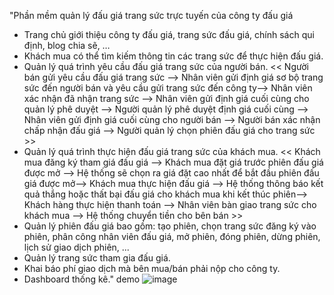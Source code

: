 "Phần mềm quản lý đấu giá trang sức trực tuyến của công ty đấu giá
- Trang chủ giới thiệu công ty đấu giá, trang sức đấu giá, chính sách qui định, blog chia sẽ, …
- Khách mua có thể tìm kiếm thông tin các trang sức để thực hiện đấu giá.
- Quản lý quá trình yêu cầu đấu giá trang sức của người bán.
          << Người bán gửi yêu cầu đấu giá trang sức --> Nhân viên gửi định giá sơ bộ trang sức đến người bán và yêu cầu gửi trang sức đến công ty--> Nhân viên xác nhận đã nhận trang sức --> Nhân viên gửi định giá cuối cùng cho quản lý phê duyệt --> Người quản lý phê duyệt định giá cuối cùng --> Nhân viên gửi định giá cuối cùng cho người bán --> Người bán xác nhận chấp nhận đấu giá --> Người quản lý chọn phiên đấu giá cho trang sức >>
- Quản lý quá trình thực hiện đấu giá trang sức của khách mua.
          << Khách mua đăng ký tham giá đấu giá --> Khách mua đặt giá trước phiên đấu giá được mở --> Hệ thống sẽ chọn ra giá đặt cao nhất để bắt đầu phiên đấu giá được mở--> Khách mua thực hiện đấu giá --> Hệ thống thông báo kết quả thắng hoặc thất bại đấu giá cho khách mua khi kết thúc phiên--> Khách hàng thực hiện thanh toán --> Nhân viên bàn giao trang sức cho khách mua --> Hệ thống chuyển tiền cho bên bán >>
- Quản lý phiên đấu giá bao gồm: tạo phiên, chọn trang sức đăng ký vào phiên, phân công nhân viên đấu giá, mở phiên, đóng phiên, dừng phiên, lịch sử giao dịch phiên, ...
- Quản lý trang sức tham gia đấu giá.
- Khai báo phí giao dịch mà bên mua/bán phải nộp cho công ty.
- Dashboard thống kê."
demo
![image](https://github.com/user-attachments/assets/47d75a26-cb0b-4c3d-8ea7-b18662bc353d)
